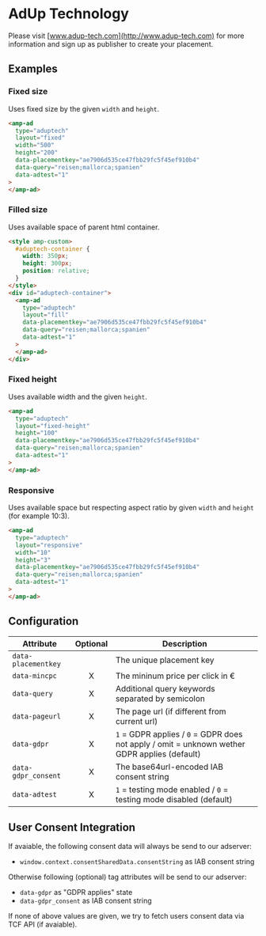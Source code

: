 <!---
Copyright 2016 The AMP HTML Authors. All Rights Reserved.

Licensed under the Apache License, Version 2.0 (the "License");
you may not use this file except in compliance with the License.
You may obtain a copy of the License at

      http://www.apache.org/licenses/LICENSE-2.0

Unless required by applicable law or agreed to in writing, software
distributed under the License is distributed on an "AS-IS" BASIS,
WITHOUT WARRANTIES OR CONDITIONS OF ANY KIND, either express or implied.
See the License for the specific language governing permissions and
limitations under the License.
-->

# AdUp Technology

Please visit [www.adup-tech.com](http://www.adup-tech.com) for more information and sign up as publisher to create your placement.

## Examples

### Fixed size

Uses fixed size by the given `width` and `height`.

```html
<amp-ad
  type="aduptech"
  layout="fixed"
  width="500"
  height="200"
  data-placementkey="ae7906d535ce47fbb29fc5f45ef910b4"
  data-query="reisen;mallorca;spanien"
  data-adtest="1"
>
</amp-ad>
```

### Filled size

Uses available space of parent html container.

```html
<style amp-custom>
  #aduptech-container {
    width: 350px;
    height: 300px;
    position: relative;
  }
</style>
<div id="aduptech-container">
  <amp-ad
    type="aduptech"
    layout="fill"
    data-placementkey="ae7906d535ce47fbb29fc5f45ef910b4"
    data-query="reisen;mallorca;spanien"
    data-adtest="1"
  >
  </amp-ad>
</div>
```

### Fixed height

Uses available width and the given `height`.

```html
<amp-ad
  type="aduptech"
  layout="fixed-height"
  height="100"
  data-placementkey="ae7906d535ce47fbb29fc5f45ef910b4"
  data-query="reisen;mallorca;spanien"
  data-adtest="1"
>
</amp-ad>
```

### Responsive

Uses available space but respecting aspect ratio by given `width` and `height` (for example 10:3).

```html
<amp-ad
  type="aduptech"
  layout="responsive"
  width="10"
  height="3"
  data-placementkey="ae7906d535ce47fbb29fc5f45ef910b4"
  data-query="reisen;mallorca;spanien"
  data-adtest="1"
>
</amp-ad>
```

## Configuration

| Attribute           | Optional | Description                                                                                   |
| ------------------- | :------: | --------------------------------------------------------------------------------------------- |
| `data-placementkey` |          | The unique placement key                                                                      |
| `data-mincpc`       |    X     | The mininum price per click in €                                                              |
| `data-query`        |    X     | Additional query keywords separated by semicolon                                              |
| `data-pageurl`      |    X     | The page url (if different from current url)                                                  |
| `data-gdpr`         |    X     | `1` = GDPR applies / `0` = GDPR does not apply / omit = unknown wether GDPR applies (default) |
| `data-gdpr_consent` |    X     | The base64url-encoded IAB consent string                                                      |
| `data-adtest`       |    X     | `1` = testing mode enabled / `0` = testing mode disabled (default)                            |

## User Consent Integration

If avaiable, the following consent data will always be send to our adserver:

- `window.context.consentSharedData.consentString` as IAB consent string

Otherwise following (optional) tag attributes will be send to our adserver:

- `data-gdpr` as "GDPR applies" state
- `data-gdpr_consent` as IAB consent string

If none of above values are given, we try to fetch users consent data via TCF API (if avaiable).
